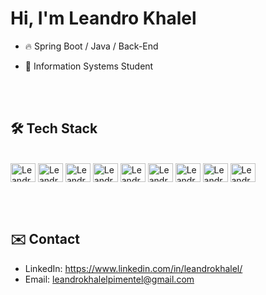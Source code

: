 <h1 align="left">Hi, I'm Leandro Khalel</h1>

- 🔥 Spring Boot / Java / Back-End

- 🔭 Information Systems Student

 <br><br>

## 🛠 Tech Stack

<div align="left" style="display: inline_block"><br>
  <img align="center" alt="Leandro-Java" height="30" width="40" src="https://cdn.jsdelivr.net/gh/devicons/devicon/icons/java/java-original.svg" />
  <img align="center" alt="Leandro-Spring" height="30" width="40" src="https://cdn.jsdelivr.net/gh/devicons/devicon/icons/spring/spring-original.svg" />
  <img align="center" alt="Leandro-mysql" height="30" width="40" src="https://cdn.jsdelivr.net/gh/devicons/devicon/icons/mysql/mysql-original.svg" />
  <img align="center" alt="Leandro-postgres" height="30" width="40" src="https://cdn.jsdelivr.net/gh/devicons/devicon/icons/postgresql/postgresql-original.svg" />
 <img align="center" alt="Leandro-postgres" height="30" width="40" src="https://cdn.jsdelivr.net/gh/devicons/devicon/icons/mongodb/mongodb-original.svg" />
 <img align="center" alt="Leandro git" height="30" width="40" src="https://cdn.jsdelivr.net/gh/devicons/devicon/icons/git/git-original.svg" />
 <img align="center" alt="Leandro css3" height="30" width="40" src="https://cdn.jsdelivr.net/gh/devicons/devicon/icons/css3/css3-original.svg" />
 <img align="center" alt="Leandro html5" height="30" width="40" src="https://cdn.jsdelivr.net/gh/devicons/devicon/icons/html5/html5-original.svg" />
 <img align="center" alt="Leandro javascript" height="30" width="40" src="https://cdn.jsdelivr.net/gh/devicons/devicon/icons/javascript/javascript-original.svg" />
</div>

<br><br>

## ✉️ Contact
- LinkedIn: https://www.linkedin.com/in/leandrokhalel/
- Email: leandrokhalelpimentel@gmail.com
